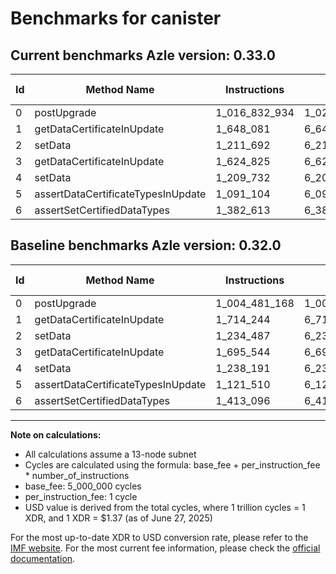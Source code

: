 # Benchmarks for canister

## Current benchmarks Azle version: 0.33.0
| Id | Method Name | Instructions | Cycles | USD | USD/Million Calls | Change |
|-----------|-------------|------------|--------|-----|--------------|-------|
| 0 | postUpgrade | 1_016_832_934 | 1_021_832_934 | $0.0013999111 | $1_399.91 | <font color="red">+12_351_766</font> |
| 1 | getDataCertificateInUpdate | 1_648_081 | 6_648_081 | $0.0000091079 | $9.10 | <font color="green">-66_163</font> |
| 2 | setData | 1_211_692 | 6_211_692 | $0.0000085100 | $8.51 | <font color="green">-22_795</font> |
| 3 | getDataCertificateInUpdate | 1_624_825 | 6_624_825 | $0.0000090760 | $9.07 | <font color="green">-70_719</font> |
| 4 | setData | 1_209_732 | 6_209_732 | $0.0000085073 | $8.50 | <font color="green">-28_459</font> |
| 5 | assertDataCertificateTypesInUpdate | 1_091_104 | 6_091_104 | $0.0000083448 | $8.34 | <font color="green">-30_406</font> |
| 6 | assertSetCertifiedDataTypes | 1_382_613 | 6_382_613 | $0.0000087442 | $8.74 | <font color="green">-30_483</font> |

## Baseline benchmarks Azle version: 0.32.0
| Id | Method Name | Instructions | Cycles | USD | USD/Million Calls |
|-----------|-------------|------------|--------|-----|--------------|
| 0 | postUpgrade | 1_004_481_168 | 1_009_481_168 | $0.0013829892 | $1_382.98 |
| 1 | getDataCertificateInUpdate | 1_714_244 | 6_714_244 | $0.0000091985 | $9.19 |
| 2 | setData | 1_234_487 | 6_234_487 | $0.0000085412 | $8.54 |
| 3 | getDataCertificateInUpdate | 1_695_544 | 6_695_544 | $0.0000091729 | $9.17 |
| 4 | setData | 1_238_191 | 6_238_191 | $0.0000085463 | $8.54 |
| 5 | assertDataCertificateTypesInUpdate | 1_121_510 | 6_121_510 | $0.0000083865 | $8.38 |
| 6 | assertSetCertifiedDataTypes | 1_413_096 | 6_413_096 | $0.0000087859 | $8.78 |



---

**Note on calculations:**
- All calculations assume a 13-node subnet
- Cycles are calculated using the formula: base_fee + per_instruction_fee \* number_of_instructions
- base_fee: 5_000_000 cycles
- per_instruction_fee: 1 cycle
- USD value is derived from the total cycles, where 1 trillion cycles = 1 XDR, and 1 XDR = $1.37 (as of June 27, 2025)

For the most up-to-date XDR to USD conversion rate, please refer to the [IMF website](https://www.imf.org/external/np/fin/data/rms_sdrv.aspx).
For the most current fee information, please check the [official documentation](https://internetcomputer.org/docs/references/cycles-cost-formulas).